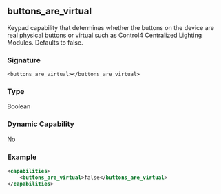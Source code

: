 ## buttons\_are\_virtual

Keypad capability that determines whether the buttons on the device are real physical buttons or virtual such as Control4 Centralized Lighting Modules. Defaults to false.


### Signature

`<buttons_are_virtual></buttons_are_virtual>`


### Type

Boolean


### Dynamic Capability

No


### Example

```xml
<capabilities>
    <buttons_are_virtual>false</buttons_are_virtual>
</capabilities>
```
